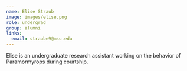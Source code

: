 ```yaml
---
name: Elise Straub
image: images/elise.png
role: undergrad
group: alumni
links:
  email: straube9@msu.edu
---
```



Elise is an undergraduate research assistant working on the behavior of Paramormyrops during courtship.
